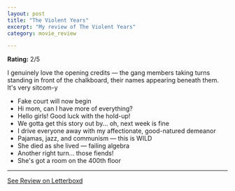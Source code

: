 ```yaml
---
layout: post
title: "The Violent Years"
excerpt: "My review of The Violent Years"
category: movie_review

---
```


**Rating:** 2/5

I genuinely love the opening credits — the gang members taking turns standing in front of the chalkboard, their names appearing beneath them. It's very sitcom-y

* Fake court will now begin
* Hi mom, can I have more of everything?
* Hello girls! Good luck with the hold-up!
* We gotta get this story out by... oh, next week is fine
* I drive everyone away with my affectionate, good-natured demeanor
* Pajamas, jazz, and communism — this is WILD
* She died as she lived — failing algebra
* Another right turn... those fiends!
* She's got a room on the 400th floor

<hr>

[See Review on Letterboxd](https://boxd.it/5kCPkH)

